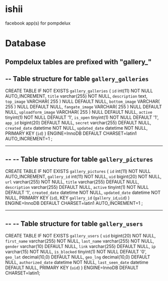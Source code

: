 ishii
=====

facebook app(s) for pompdelux

Database
=====
Pompdelux tables are prefixed with "gallery_"
--
-- Table structure for table `gallery_galleries`
--

CREATE TABLE IF NOT EXISTS `gallery_galleries` (
  `id` int(11) NOT NULL AUTO_INCREMENT,
  `title` varchar(255) NOT NULL,
  `description` text,
  `top_image` VARCHAR( 255 ) NULL DEFAULT NULL,
  `bottom_image` VARCHAR( 255 ) NULL DEFAULT NULL,
  `fangate_image` VARCHAR( 255 ) NULL DEFAULT NULL,
  `uploadform_image` VARCHAR( 255 ) NULL DEFAULT NULL,
  `active` tinyint(1) NOT NULL DEFAULT '1',
  `is_open` tinyint(1) NOT NULL DEFAULT '1',
  `app_id` bigint(20) DEFAULT NULL,
  `secret` varchar(255) DEFAULT NULL,
  `created_date` datetime NOT NULL,
  `updated_date` datetime NOT NULL,
  PRIMARY KEY (`id`)
) ENGINE=InnoDB DEFAULT CHARSET=latin1 AUTO_INCREMENT=1 ;

-- --------------------------------------------------------

--
-- Table structure for table `gallery_pictures`
--

CREATE TABLE IF NOT EXISTS `gallery_pictures` (
  `id` int(11) NOT NULL AUTO_INCREMENT,
  `gallery_id` int(11) NOT NULL,
  `uid` bigint(20) NOT NULL,
  `url` varchar(255) NOT NULL,
  `title` varchar(255) DEFAULT NULL,
  `description` varchar(255) DEFAULT NULL,
  `active` tinyint(1) NOT NULL DEFAULT '1',
  `created_date` datetime NOT NULL,
  `updated_date` datetime NOT NULL,
  PRIMARY KEY (`id`),
  KEY `gallery_id` (`gallery_id`,`uid`)
) ENGINE=InnoDB DEFAULT CHARSET=latin1 AUTO_INCREMENT=1 ;

-- --------------------------------------------------------

--
-- Table structure for table `gallery_users`
--

CREATE TABLE IF NOT EXISTS `gallery_users` (
  `uid` bigint(20) NOT NULL,
  `first_name` varchar(255) NOT NULL,
  `last_name` varchar(255) NOT NULL,
  `gender` varchar(10) DEFAULT NULL,
  `link` varchar(255) DEFAULT NULL,
  `ip` varchar(15) NOT NULL,
  `is_blocked` tinyint(1) NOT NULL DEFAULT '0',
  `geo_lat` decimal(10,0) DEFAULT NULL,
  `geo_lng` decimal(10,0) DEFAULT NULL,
  `authorized_date` datetime NOT NULL,
  `last_seen_date` datetime DEFAULT NULL,
  PRIMARY KEY (`uid`)
) ENGINE=InnoDB DEFAULT CHARSET=latin1;